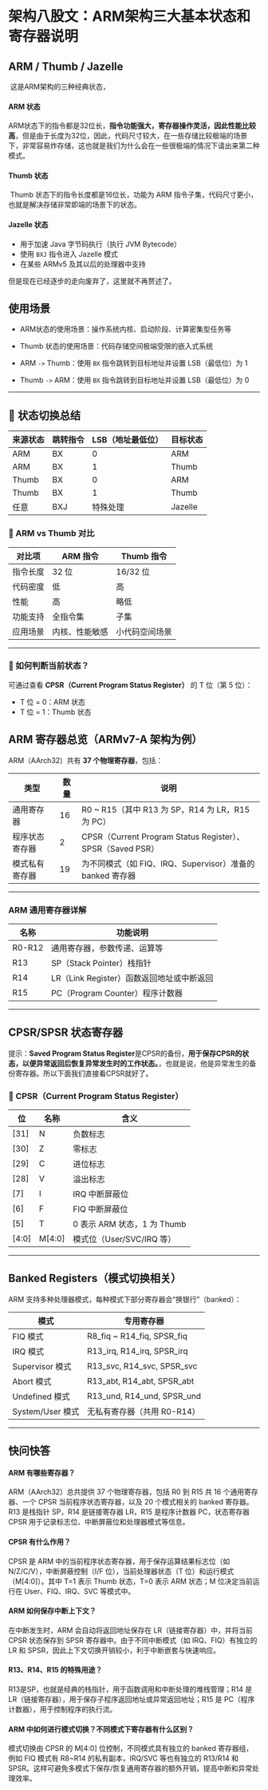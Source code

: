 # 架构八股文：ARM架构三大基本状态和寄存器说明

## ARM / Thumb / Jazelle

​	这是ARM架构的三种经典状态，

####  **ARM 状态**

​	ARM状态下的指令都是32位长，**指令功能强大，寄存器操作灵活，因此性能比较高**，但是由于长度为32位，因此，代码尺寸较大，在一些存储比较极端的场景下，非常容易炸存储，这也就是我们为什么会在一些很极端的情况下请出来第二种模式。

#### Thumb 状态

​	Thumb 状态下的指令长度都是16位长，功能为 ARM 指令子集，代码尺寸更小，也就是解决存储非常即端的场景下的状态。

#### Jazelle 状态

- 用于加速 Java 字节码执行（执行 JVM Bytecode）
- 使用 `BXJ` 指令进入 Jazelle 模式
- 在某些 ARMv5 及其以后的处理器中支持

但是现在已经逐步的走向废弃了，这里就不再赘述了。

## 使用场景

- ARM状态的使用场景：操作系统内核、启动阶段、计算密集型任务等
- Thumb 状态的使用场景：代码存储空间极端受限的嵌入式系统

- ARM `->` Thumb：使用 `BX` 指令跳转到目标地址并设置 LSB（最低位）为 1
- Thumb `->` ARM：使用 `BX` 指令跳转到目标地址并设置 LSB（最低位）为 0

------

## 🌟 状态切换总结

| 来源状态 | 跳转指令 | LSB（地址最低位） | 目标状态 |
| -------- | -------- | ----------------- | -------- |
| ARM      | BX       | 0                 | ARM      |
| ARM      | BX       | 1                 | Thumb    |
| Thumb    | BX       | 0                 | ARM      |
| Thumb    | BX       | 1                 | Thumb    |
| 任意     | BXJ      | 特殊处理          | Jazelle  |

### 🔹 ARM vs Thumb 对比

| 对比项   | ARM 指令       | Thumb 指令     |
| -------- | -------------- | -------------- |
| 指令长度 | 32 位          | 16/32 位       |
| 代码密度 | 低             | 高             |
| 性能     | 高             | 略低           |
| 功能支持 | 全指令集       | 子集           |
| 应用场景 | 内核、性能敏感 | 小代码空间场景 |

------

### 🔹 如何判断当前状态？

可通过查看 **CPSR（Current Program Status Register）** 的 T 位（第 5 位）：

- T 位 = 0：ARM 状态
- T 位 = 1：Thumb 状态

## ARM 寄存器总览（ARMv7-A 架构为例）

ARM（AArch32）共有 **37 个物理寄存器**，包括：

| 类型           | 数量 | 说明                                                       |
| -------------- | ---- | ---------------------------------------------------------- |
| 通用寄存器     | 16   | R0 ~ R15（其中 R13 为 SP，R14 为 LR，R15 为 PC）           |
| 程序状态寄存器 | 2    | CPSR（Current Program Status Register）、SPSR（Saved PSR） |
| 模式私有寄存器 | 19   | 为不同模式（如 FIQ、IRQ、Supervisor）准备的 banked 寄存器  |

------

### ARM 通用寄存器详解

| 名称   | 功能说明                                  |
| ------ | ----------------------------------------- |
| R0-R12 | 通用寄存器，参数传递、运算等              |
| R13    | SP（Stack Pointer）栈指针                 |
| R14    | LR（Link Register）函数返回地址或中断返回 |
| R15    | PC（Program Counter）程序计数器           |

------

## CPSR/SPSR 状态寄存器

提示：**Saved Program Status Register**是CPSR的备份，**用于保存CPSR的状态，以便异常返回后恢复异常发生时的工作状态。**，也就是说，他是异常发生的备份寄存器。所以下面我们直接看CPSR就好了。

### 🔹 CPSR（Current Program Status Register）

| 位    | 名称   | 含义                        |
| ----- | ------ | --------------------------- |
| [31]  | N      | 负数标志                    |
| [30]  | Z      | 零标志                      |
| [29]  | C      | 进位标志                    |
| [28]  | V      | 溢出标志                    |
| [7]   | I      | IRQ 中断屏蔽位              |
| [6]   | F      | FIQ 中断屏蔽位              |
| [5]   | T      | 0 表示 ARM 状态，1 为 Thumb |
| [4:0] | M[4:0] | 模式位（User/SVC/IRQ 等）   |

------

## Banked Registers（模式切换相关）

ARM 支持多种处理器模式，每种模式下部分寄存器会“换银行”（banked）：

| 模式             | 专用寄存器                  |
| ---------------- | --------------------------- |
| FIQ 模式         | R8_fiq ~ R14_fiq, SPSR_fiq  |
| IRQ 模式         | R13_irq, R14_irq, SPSR_irq  |
| Supervisor 模式  | R13_svc, R14_svc, SPSR_svc  |
| Abort 模式       | R13_abt, R14_abt, SPSR_abt  |
| Undefined 模式   | R13_und, R14_und, SPSR_und  |
| System/User 模式 | 无私有寄存器（共用 R0-R14） |

------

## 快问快答

#### ARM 有哪些寄存器？

ARM（AArch32）总共提供 37 个物理寄存器，包括 R0 到 R15 共 16 个通用寄存器、一个 CPSR 当前程序状态寄存器，以及 20 个模式相关的 banked 寄存器。R13 是栈指针 SP，R14 是链接寄存器 LR，R15 是程序计数器 PC，状态寄存器 CPSR 用于记录标志位、中断屏蔽位和处理器模式等信息。

#### CPSR 有什么作用？

CPSR 是 ARM 中的当前程序状态寄存器，用于保存运算结果标志位（如 N/Z/C/V），中断屏蔽控制（I/F 位），当前处理器状态（T 位）和运行模式（M[4:0]）。其中 T=1 表示 Thumb 状态，T=0 表示 ARM 状态；M 位决定当前运行在 User、FIQ、IRQ、SVC 等模式中。

#### ARM 如何保存中断上下文？

在中断发生时，ARM 会自动将返回地址保存在 LR（链接寄存器）中，并将当前 CPSR 状态保存到 SPSR 寄存器中。由于不同中断模式（如 IRQ、FIQ）有独立的 LR 和 SPSR，因此上下文切换开销较小，利于中断嵌套与快速响应。

#### R13、R14、R15 的特殊用途？

R13是SP，也就是经典的栈指针，用于函数调用和中断处理的堆栈管理；R14 是 LR（链接寄存器），用于保存子程序返回地址或异常返回地址；R15 是 PC（程序计数器），用于控制程序的执行流。

#### ARM 中如何进行模式切换？不同模式下寄存器有什么区别？

模式切换由 CPSR 的 M[4:0] 位控制，不同模式具有独立的 banked 寄存器组，例如 FIQ 模式有 R8~R14 的私有副本，IRQ/SVC 等也有独立的 R13/R14 和 SPSR。这样可避免多模式下保存/恢复通用寄存器的额外开销，提高中断和异常处理效率。

